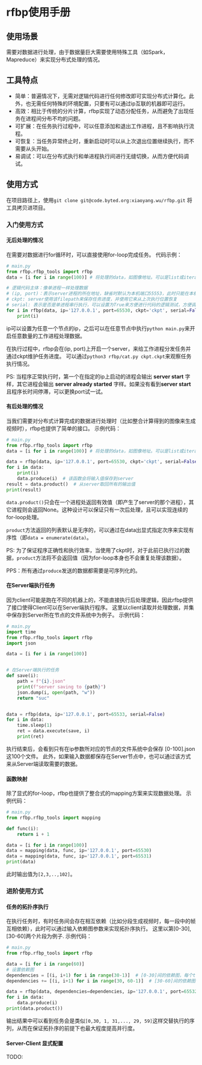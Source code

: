 # rfbp使用手册  
## 使用场景  
需要对数据进行处理，由于数据量巨大需要使用特殊工具（如Spark，Mapreduce）来实现分布式处理的情况。
## 工具特点

 - 简单：普遍情况下，无需对逻辑代码进行任何修改即可实现分布式计算化。此外，也无需任何特殊的环境配置，只要有可以通过ip互联的机器即可运行。
 - 高效：相比于传统的分片计算，rfbp实现了动态分配任务，从而避免了出现任务在进程间分布不均的问题。
 - 可扩展：在任务执行过程中，可以任意添加和退出工作进程，且不影响执行流程。
 - 可恢复：当任务异常终止时，重新启动时可以从上次退出位置继续执行，而不需要从头开始。
 - 易调试：可以在分布式执行和单进程执行间进行无缝切换，从而方便代码调试。
## 使用方式
在项目路径上，使用```git clone git@code.byted.org:xiaoyang.wu/rfbp.git``` 将工具拷贝进项目。
### 入门使用方式
#### 无后处理的情况
在需要对数据进行for循环时，可以直接使用for-loop完成任务。
代码示例：
```python
# main.py
from rfbp.rfbp_tools import rfbp
data = [i for i in range(100)] # 将处理的data，如图像地址。可以是list或iterable

# 逻辑代码主体：像单进程一样处理数据
# (ip, port)：表示server进程的所在地址，缺省时默认为本机端口55553，此时只能在本机的进程互连
# ckpt: server使用该filepath来保存任务进度，并使用它来从上次执行位置恢复
# serial: 表示是否是单进程串行执行，可以设置为True来方便进行代码的逻辑测试，方便调试。缺省值为False
for i in rfbp(data, ip='127.0.0.1', port=65530, ckpt='ckpt', serial=False):
	print(i)
```
ip可以设置为任意一个节点的ip，之后可以在任意节点中执行```python main.py```来开启任意数量的工作进程处理数据。

在执行过程中，rfbp会在(ip, port)上开启一个server，来给工作进程分发任务并通过ckpt维护任务进度。
可以通过```python3 rfbp/cat.py ckpt.ckpt```来观察任务执行情况。

PS: 当程序正常执行时，第一个在指定的ip上启动的进程会输出 **server start** 字样，其它进程会输出 **server already started** 字样。如果没有看到**server start**且程序长时间停滞，可以更换port试一试。

#### 有后处理的情况
当我们需要对分布式计算完成的数据进行处理时（比如整合计算得到的图像来生成视频时），rfbp也提供了简单的接口。
示例代码：
```python
# main.py
from rfbp.rfbp_tools import rfbp
data = [i for i in range(100)] # 将处理的data，如图像地址。可以是list或iterable

data = rfbp(data, ip='127.0.0.1', port=65530, ckpt='ckpt', serial=False) # 显示指定迭代器
for i in data:
	print(i)
	data.produce(i)  # 该函数会将输入值保存到server
result = data.product()  # 从server取回所有的输出值
print(result)
```
```data.product()```只会在一个进程处返回有效值（即产生了server的那个进程），其它进程则会返回None。这种设计可以保证只有一次后处理，且可以实现连续的for-loop处理。

```product```方法返回的列表默认是无序的，可以通过在data出显式指定次序来实现有序性（即```data = enumerate(data)```。

PS: 为了保证程序正确性和执行效率，当使用了ckpt时，对于此前已执行过的数据，```product```方法将不会返回值（因为for-loop本身也不会重复处理该数据）。

PPS：所有通过```produce```发送的数据都需要是可序列化的。

#### 在Server端执行任务
因为client可能是跑在不同的机器上的，不能直接执行后处理逻辑，因此rfbp提供了接口使得Client可以在Server端执行程序。
这里以client读取并处理数据，并集中保存到Server所在节点的文件系统中为例子。
示例代码：

```python
# main.py
import time
from rfbp.rfbp_tools import rfbp
import json

data = [i for i in range(100)]


# 在Server端执行的任务
def save(i):
    path = f"{i}.json"
    print(f"server saving to {path}")
    json.dump(i, open(path, "w"))
    return "suc"


data = rfbp(data, ip='127.0.0.1', port=65533, serial=False)
for i in data:
    time.sleep(1)
    ret = data.execute(save, i)
    print(ret)
```
执行结束后，会看到只有在ip参数所对应的节点的文件系统中会保存 [0-100].json 这100个文件。
此外，如果输入数据都保存在Server节点中，也可以通过该方式来从Server端读取需要的数据。

#### 函数映射
除了显式的for-loop，rfbp也提供了整合式的mapping方案来实现数据处理。
示例代码：
```python
# main.py
from rfbp.rfbp_tools import mapping

def func(i):
	return i + 1

data = [i for i in range(100)]
data = mapping(data, func, ip='127.0.0.1', port=65530)
data = mapping(data, func, ip='127.0.0.1', port=65531)
print(data)
```
此时输出值为```[2,3,..,102]```。

### 进阶使用方式

#### 任务的拓扑序执行
在执行任务时，有时任务间会存在相互依赖（比如分段生成视频时，每一段中的帧互相依赖），此时可以通过输入依赖图参数来实现拓扑序执行。
这里以第[0-30], [30-60]两个片段为例子.
示例代码：
```python
# main.py
from rfbp.rfbp_tools import rfbp

data = [i for i in range(60)]
# 设置依赖图
dependencies = [(i, i+1) for i in range(30-1)]  # [0-30]间的依赖图，每个tuple表示tuple[1]执行的前驱是tuple[0]。每个任务可以有多个前驱任务。
dependencies += [(i, i+1) for i in range(30, 60-1)]  # [30-60]间的依赖图

data = rfbp(data, dependencies=dependencies, ip='127.0.0.1', port=65532)
for i in data:
    data.produce(i)
print(data.product())
```
输出结果中可以看到任务会是类似```[0,30, 1, 31,..., 29, 59]```这样交替执行的序列，从而在保证拓扑序的前提下也最大程度提高并行度。

#### Server-Client 显式配置
TODO:
